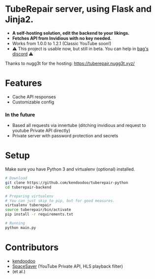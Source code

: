 # TubeRepair server, using Flask and Jinja2.
- __A self-hosting solution, edit the backend to your likings.__
- __Fetches API from Invidious with no key needed.__
- Works from 1.0.0 to 1.2.1 (Classic YouTube soon!)
- ⚠️ This project is usable now, but still in beta. You can help in [bag's discord](https://discord.bag-xml.com) ⚠️

Thanks to nugg3t for the hosting: https://tuberepair.nugg3t.xyz/

# Features
- Cache API responses
- Customizable config

### In the future
- Based all requests via innertube (ditching invidious and request to youtube Private API directly)
- Private server with password protection and secrets

# Setup
Make sure you have Python 3 and virtualenv (optional) installed.
```bash
# Download
git clone https://github.com/kendoodoo/tuberepair-python
cd tuberepair-backend

# Preparing virtualenv
# You can just skip to pip, but for good measures.
virtualenv tuberepair
source tuberepair/bin/activate
pip install -r requirements.txt

# Running
python main.py
```

# Contributors

- [kendoodoo](https://github.com/kendoodoo)
- [SpaceSaver](https://github.com/SpaceSaver) (YouTube Private API, HLS playback filter)
- (et al.)

